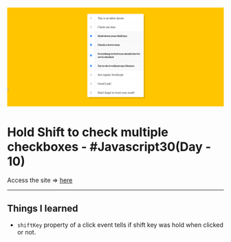 ![Site Snap](site_snap.png)

# Hold Shift to check multiple checkboxes - #Javascript30(Day - 10)

Access the site &rArr; [here](https://ashwin776.github.io/JS-Projects/19.%20JS30%20-%20Day10%20-%20Hold%20shift%20to%20check%20multiple%20checkboxes/)

---

## Things I learned

- `shiftKey` property of a click event tells if shift key was hold when clicked or not.